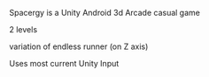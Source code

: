 Spacergy is a Unity Android 3d Arcade casual game 

2 levels 

variation of endless runner (on Z axis)

Uses most current Unity Input

